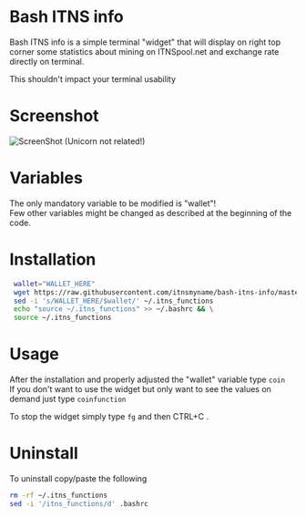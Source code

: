 # Bash ITNS info 
Bash ITNS info is a simple terminal "widget" that will display on right top corner some statistics about mining on ITNSpool.net and exchange rate directly on terminal.  
  
This shouldn't impact your terminal usability

# Screenshot
![ScreenShot](https://i.imgur.com/AjowprU.png)
(Unicorn not related!)

# Variables
The only mandatory variable to be modified is "wallet"!  
Few other variables might be changed as described at the beginning of the code.

# Installation
```bash
 wallet="WALLET_HERE"
 wget https://raw.githubusercontent.com/itnsmyname/bash-itns-info/master/.itns_functions -O ~/.itns_functions && \
 sed -i 's/WALLET_HERE/$wallet/' ~/.itns_functions
 echo "source ~/.itns_functions" >> ~/.bashrc && \
 source ~/.itns_functions
 ```

# Usage
After the installation and properly adjusted the "wallet" variable type ```coin```  
If you don't want to use the widget but only want to see the values on demand just type ```coinfunction```  

To stop the widget simply type ```fg``` and then CTRL+C .

# Uninstall
To uninstall copy/paste the following
```bash
rm -rf ~/.itns_functions
sed -i '/itns_functions/d' .bashrc
```
